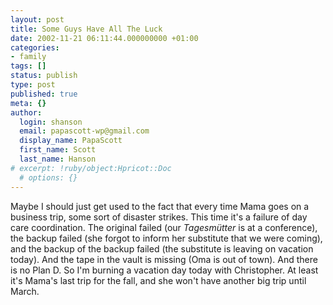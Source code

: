 ```yaml
---
layout: post
title: Some Guys Have All The Luck
date: 2002-11-21 06:11:44.000000000 +01:00
categories:
- family
tags: []
status: publish
type: post
published: true
meta: {}
author:
  login: shanson
  email: papascott-wp@gmail.com
  display_name: PapaScott
  first_name: Scott
  last_name: Hanson
# excerpt: !ruby/object:Hpricot::Doc
  # options: {}
---
```

<p>Maybe I should just get used to the fact that every time Mama goes on a business trip, some sort of disaster strikes. This time it's a failure of day care coordination. The original failed (our <em>Tagesmütter</em> is at a conference), the backup failed (she forgot to inform her substitute that we were coming), and the backup of the backup failed (the substitute is leaving on vacation today). And the tape in the vault is missing (Oma is out of town). And there is no Plan D. So I'm burning a vacation day today with Christopher. At least it's Mama's last trip for the fall, and she won't have another big trip until March.</p>
